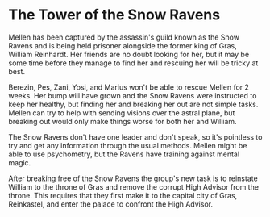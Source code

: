 # The Tower of the Snow Ravens
Mellen has been captured by the assassin's guild known as the Snow Ravens and is being held prisoner alongside the former king of Gras, William Reinhardt. Her friends are no doubt looking for her, but it may be some time before they manage to find her and rescuing her will be tricky at best.

Berezin, Pes, Zani, Yosi, and Marius won't be able to rescue Mellen for 2 weeks. Her bump will have grown and the Snow Ravens were instructed to keep her healthy, but finding her and breaking her out are not simple tasks. Mellen can try to help with sending visions over the astral plane, but breaking out would only make things worse for both her and William.

The Snow Ravens don't have one leader and don't speak, so it's pointless to try and get any information through the usual methods. Mellen might be able to use psychometry, but the Ravens have training against mental magic.

After breaking free of the Snow Ravens the group's new task is to reinstate William to the throne of Gras and remove the corrupt High Advisor from the throne. This requires that they first make it to the capital city of Gras, Reinkastel, and enter the palace to confront the High Advisor.
